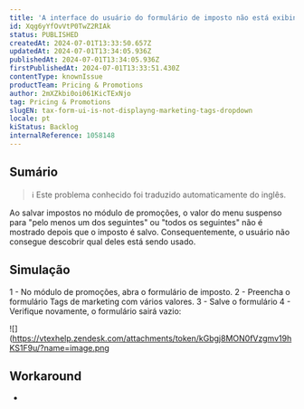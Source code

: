 ```yaml
---
title: 'A interface do usuário do formulário de imposto não está exibindo o menu suspenso de tags de marketing'
id: Xqg6yYfOvVtP0TwZ2RIAk
status: PUBLISHED
createdAt: 2024-07-01T13:33:50.657Z
updatedAt: 2024-07-01T13:34:05.936Z
publishedAt: 2024-07-01T13:34:05.936Z
firstPublishedAt: 2024-07-01T13:33:51.430Z
contentType: knownIssue
productTeam: Pricing & Promotions
author: 2mXZkbi0oi061KicTExNjo
tag: Pricing & Promotions
slugEN: tax-form-ui-is-not-displayng-marketing-tags-dropdown
locale: pt
kiStatus: Backlog
internalReference: 1058148
---
```


## Sumário

>ℹ️ Este problema conhecido foi traduzido automaticamente do inglês.


Ao salvar impostos no módulo de promoções, o valor do menu suspenso para "pelo menos um dos seguintes" ou "todos os seguintes" não é mostrado depois que o imposto é salvo. Consequentemente, o usuário não consegue descobrir qual deles está sendo usado.

## Simulação


1 - No módulo de promoções, abra o formulário de imposto.
2 - Preencha o formulário Tags de marketing com vários valores.
3 - Salve o formulário
4 - Verifique novamente, o formulário sairá vazio:

 ![](https://vtexhelp.zendesk.com/attachments/token/kGbgj8MON0fVzgmv19hKS1F9u/?name=image.png

## Workaround


-





